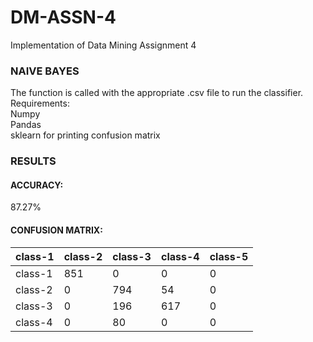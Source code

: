 # DM-ASSN-4
Implementation of Data Mining Assignment 4
### NAIVE BAYES
The function is called with the appropriate .csv file to run the classifier. Requirements: <br/>Numpy<br/>Pandas<br/>sklearn for printing confusion matrix
### RESULTS
#### ACCURACY: <br>
87.27%<br>
#### CONFUSION MATRIX:

class-1     |   class-2 | class-3   | class-4   | class-5   |
--------    |   --------| -------   | --------  | --------  |
class-1     |      851  |     0     |     0     |    0      |
class-2     |      0    |   794     |     54    |    0      |
class-3     |      0    |   196     |    617    |    0      |
class-4     |      0    |    80     |     0     |    0      |
